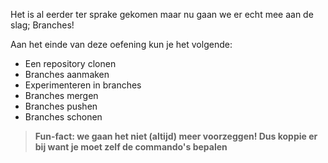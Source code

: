Het is al eerder ter sprake gekomen maar nu gaan we er echt mee aan de slag; Branches! 

Aan het einde van deze oefening kun je het volgende:

* Een repository clonen
* Branches aanmaken
* Experimenteren in branches 
* Branches mergen
* Branches pushen
* Branches schonen

> **Fun-fact: we gaan het niet (altijd) meer voorzeggen! Dus koppie er bij want je moet zelf de commando's bepalen**